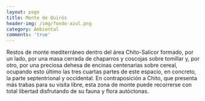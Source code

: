 ```yaml
---
layout: page
title: Monte de Quirós
header-img: /img/fondo-azul.png
category: Ambiental
comments: 'true'
---
```



Restos de monte mediterráneo dentro del área Chito-Salicor formado, por un lado, por una masa cerrada de chaparros y coscojas sobre tomillar y, por otro, por una preciosa dehesa de encinas centenarias sobre cereal, ocupando esto último las tres cuartas partes de este espacio, en concreto, la parte septentrional y occidental.
En contraposición a Chito, que presenta más trabas para su visita libre, esta zona de monte puede recorrerse con total libertad disfrutando de su fauna y flora autóctonas. 


